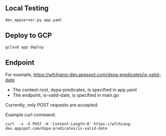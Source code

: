 ## Local Testing 

```
dev_appserver.py app.yaml
```

## Deploy to GCP 

```
gcloud app deploy
```

## Endpoint 

For example, https://wfchiang-dev.appspot.com/dspa-predicates/is-valid-date 

* The context-root, dspa-predicates, is specified in app.yaml 
* The endpoint, is-valid-date, is specified in main.go

Currently, only POST requests are accepted. 

Example curl command: 

```
curl  -v -X POST -H 'Content-Length:0' https://wfchiang-dev.appspot.com/dspa-predicates/is-valid-date
```